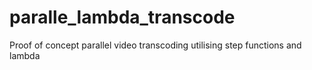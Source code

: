# paralle_lambda_transcode
Proof of concept parallel video transcoding utilising step functions and lambda
